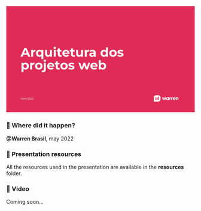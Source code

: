 <img alt="" src="./resources/banner.jpg" aria-hidden="true" />

### :calendar: Where did it happen?
**@Warren Brasil**, may 2022

### :paperclip: Presentation resources
All the resources used in the presentation are available in the **resources** folder.

### :cinema: Video
Coming soon...
